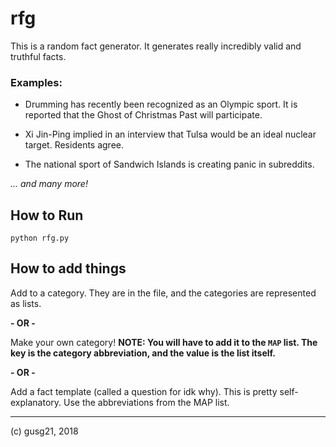 # rfg

This is a random fact generator. It generates really incredibly valid and truthful facts.

### Examples:

- Drumming has recently been recognized as an Olympic sport. It is reported that the Ghost of Christmas Past will participate.

- Xi Jin-Ping implied in an interview that Tulsa would be an ideal nuclear target. Residents agree.

- The national sport of Sandwich Islands is creating panic in subreddits.

*... and many more!*

## How to Run

	python rfg.py

## How to add things

Add to a category. They are in the file, and the categories are represented as lists.

**- OR -**

Make your own category! **NOTE: You will have to add it to the `MAP` list. The key is the category abbreviation, and the value is the list itself.**

**- OR -**

Add a fact template (called a question for idk why). This is pretty self-explanatory. Use the abbreviations from the MAP list.

-------------------------

(c) gusg21, 2018